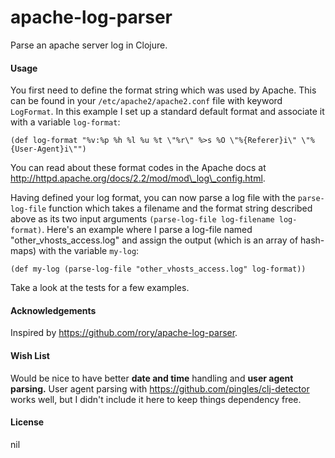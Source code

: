 # apache-log-parser

Parse an apache server log in Clojure.

#### Usage


You first need to define the format string which was used by Apache. This can be found in your `/etc/apache2/apache2.conf` file with keyword `LogFormat`.  In this example I set up a standard default format and associate it with a variable `log-format`:

```
(def log-format "%v:%p %h %l %u %t \"%r\" %>s %O \"%{Referer}i\" \"%{User-Agent}i\"")
```

You can read about these format codes in the Apache docs at http://httpd.apache.org/docs/2.2/mod/mod\_log\_config.html.

Having defined your log format, you can now parse a log file with the `parse-log-file` function
which takes a filename and the format string described above as its two input arguments `(parse-log-file log-filename log-format)`. Here's an example where I parse a log-file named "other\_vhosts\_access.log" and assign the output (which is an array of hash-maps) with the variable `my-log`:

```
(def my-log (parse-log-file "other_vhosts_access.log" log-format))
```

Take a look at the tests for a few examples.

#### Acknowledgements

Inspired by <a href="https://github.com/rory/apache-log-parser">https://github.com/rory/apache-log-parser</a>.

#### Wish List

Would be nice to have better <b>date and time</b> handling and <b>user agent parsing.</b> User agent parsing with <a href="https://github.com/pingles/clj-detector">https://github.com/pingles/clj-detector</a> works well, but I didn't include it here to keep things dependency free.

#### License

nil


